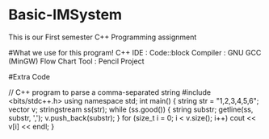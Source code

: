 # Basic-IMSystem
This is our First semester C++ Programming assignment 

#What we use for this program!
  C++ IDE : Code::block 
  Compiler : GNU GCC (MinGW)
  Flow Chart Tool : Pencil Project
  

#Extra Code

// C++ program to parse a comma-separated string
#include <bits/stdc++.h>
using namespace std;
int main()
{
	string str = "1,2,3,4,5,6";
	vector<string> v;
	stringstream ss(str);
	while (ss.good()) {
		string substr;
		getline(ss, substr, ',');
		v.push_back(substr);
	}
	for (size_t i = 0; i < v.size(); i++)
		cout << v[i] << endl;
}

 
